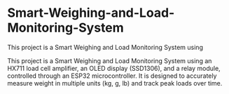 # Smart-Weighing-and-Load-Monitoring-System
This project is a Smart Weighing and Load Monitoring System using


This project is a Smart Weighing and Load Monitoring System using an HX711 load cell amplifier, an OLED display (SSD1306), and a relay module, controlled through an ESP32 microcontroller. It is designed to accurately measure weight in multiple units (kg, g, lb) and track peak loads over time.
